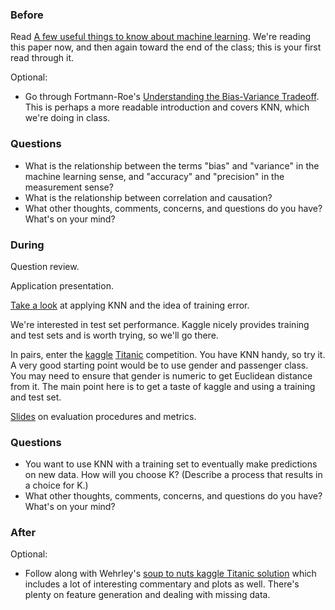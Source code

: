 ### Before

Read [A few useful things to know about machine learning](http://homes.cs.washington.edu/~pedrod/papers/cacm12.pdf). We're reading this paper now, and then again toward the end of the class; this is your first read through it.

Optional:

 * Go through Fortmann-Roe's [Understanding the Bias-Variance Tradeoff](http://scott.fortmann-roe.com/docs/BiasVariance.html). This is perhaps a more readable introduction and covers KNN, which we're doing in class.


### Questions

 * What is the relationship between the terms "bias" and "variance" in the machine learning sense, and "accuracy" and "precision" in the measurement sense?
 * What is the relationship between correlation and causation?
 * What other thoughts, comments, concerns, and questions do you have? What's on your mind?


### During

Question review.

Application presentation.

[Take a look](knn_iris_demo.Rmd) at applying KNN and the idea of training error.

We're interested in test set performance. Kaggle nicely provides training and test sets and is worth trying, so we'll go there.

In pairs, enter the [kaggle](http://www.kaggle.com/) [Titanic](http://www.kaggle.com/c/titanic-gettingStarted) competition. You have KNN handy, so try it. A very good starting point would be to use gender and passenger class. You may need to ensure that gender is numeric to get Euclidean distance from it. The main point here is to get a taste of kaggle and using a training and test set.

[Slides](slides.pdf) on evaluation procedures and metrics.


### Questions

 * You want to use KNN with a training set to eventually make predictions on new data. How will you choose K? (Describe a process that results in a choice for K.)
 * What other thoughts, comments, concerns, and questions do you have? What's on your mind?


### After

Optional:

 * Follow along with Wehrley's [soup to nuts kaggle Titanic solution](https://github.com/wehrley/wehrley.github.io/blob/master/SOUPTONUTS.md) which includes a lot of interesting commentary and plots as well. There's plenty on feature generation and dealing with missing data.
